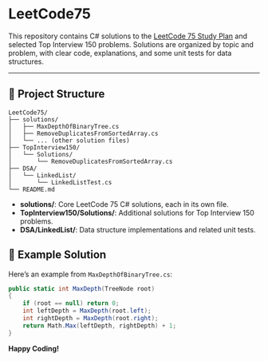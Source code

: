# LeetCode75

This repository contains C# solutions to the [LeetCode 75 Study Plan](https://leetcode.com/study-plan/leetcode-75/) and selected Top Interview 150 problems. Solutions are organized by topic and problem, with clear code, explanations, and some unit tests for data structures.

---

## 📁 Project Structure

```
LeetCode75/
├── solutions/
│   ├── MaxDepthOfBinaryTree.cs
│   ├── RemoveDuplicatesFromSortedArray.cs
│   └── ... (other solution files)
├── TopInterview150/
│   └── Solutions/
│       └── RemoveDuplicatesFromSortedArray.cs
├── DSA/
│   └── LinkedList/
│       └── LinkedListTest.cs
└── README.md
```

- **solutions/**: Core LeetCode 75 C# solutions, each in its own file.
- **TopInterview150/Solutions/**: Additional solutions for Top Interview 150 problems.
- **DSA/LinkedList/**: Data structure implementations and related unit tests.


## 📝 Example Solution

Here’s an example from `MaxDepthOfBinaryTree.cs`:

```csharp
public static int MaxDepth(TreeNode root)
{
    if (root == null) return 0;
    int leftDepth = MaxDepth(root.left);
    int rightDepth = MaxDepth(root.right);
    return Math.Max(leftDepth, rightDepth) + 1;
}
```

**Happy Coding!**